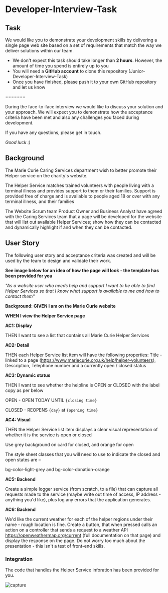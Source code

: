 # Developer-Interview-Task


## Task
We would like you to demonstrate your development skills by delivering a single page web site based on a set of requirements that match the way we deliver solutions within our team.

* We don't expect this task should take longer than **2 hours**.  However, the amount of time you spend is entirely up to you
* You will need a **GitHub account** to clone this repository (Junior-Developer-Interview-Task)
* Once you have finished, please push it to your own GitHub repository and let us know

=======

During the face-to-face interview we would like to discuss your solution and your approach. We will expect you to demonstrate how the acceptance criteria have been met and also any challenges you faced during development.

If you have any questions, please get in touch.

*Good luck :)*

## Background
The Marie Curie Caring Services department wish to better promote their Helper service on the charity's website.

The Helper Service matches trained volunteers with people living with a terminal illness and provides support to them or their families. Support is provided free of charge and is available to people aged 18 or over with any terminal illness, and their families

The Website Scrum team Product Owner and Business Analyst have agreed with the Caring Services team that a page will be developed for the website that will list out available Helper Services; show how they can be contacted and dynamically highlight if and when they can be contacted.

## User Story
The following user story and acceptance criteria was created and will be used by the team to design and validate their work.

**See image below for an idea of how the page will look - the template has been provided for you**

*"As a website user who needs help and support
I want to be able to find Helper Services
so that I know what support is available to me and how to contact them"*

**Background: GIVEN I am on the Marie Curie website**
 
**WHEN I view the Helper Service page**

**AC1: Display**

THEN I want to see a list that contains all Marie Curie Helper Services

**AC2: Detail**

THEN each Helper Service list item will have the following properties: Title - linked to a page (https://www.mariecurie.org.uk/help/helper-volunteers), Description, Telephone number and a currently open / closed status

**AC3: Dynamic status**

THEN I want to see whether the helpline is OPEN or CLOSED with the label copy as per below

OPEN - OPEN TODAY UNTIL `{closing time}`

CLOSED - REOPENS `{day}` at `{opening time}`

**AC4: Visual** 

THEN the Helper Service list item displays a clear visual representation of whether it is the service is open or closed

Use grey background on card for closed, and orange for open

The style sheet classes that you will need to use to indicate the closed and open states are –

bg-color-light-grey and
bg-color-donation-orange

**AC5: Backend**

Create a simple logger service (from scratch, to a file) that can capture all requests made to the service (maybe write out time of access, IP address - anything you'd like), plus log any errors that the application generates.

**AC6: Backend**

We'd like the current weather for each of the helper regions under their name - rough location is fine.  Create a button, that when pressed calls an action on a controller that sends a request to a weather API https://openweathermap.org/current (full documentation on that page) and display the response on the page.  Do not worry too much about the presentation - this isn't a test of front-end skills.  


### Integration
The code that handles the Helper Service inforation has been provided for you.

![capture](https://user-images.githubusercontent.com/42374797/51045249-11033000-15bb-11e9-8b4f-4ba251becf1a.PNG)

       
